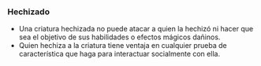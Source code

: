 ### Hechizado
-   Una criatura hechizada no puede atacar a quien la hechizó ni hacer que sea el objetivo de sus habilidades o efectos mágicos dañinos.
-   Quien hechiza a la criatura tiene ventaja en cualquier prueba de característica que haga para interactuar socialmente con ella.